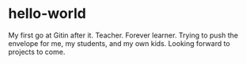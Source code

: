 # hello-world
My first go at Gitin after it.
Teacher.  Forever learner.  Trying to push the envelope for me, my students, and my own kids.  Looking forward to projects to come.
